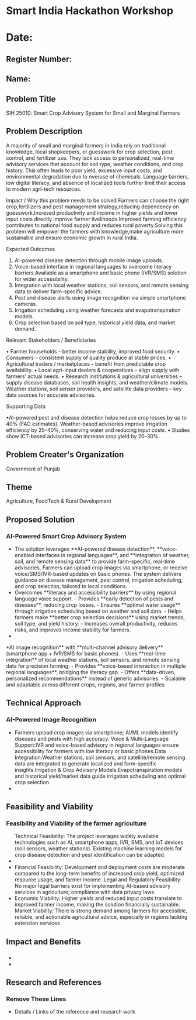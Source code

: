 # Smart India Hackathon Workshop
# Date:
## Register Number:
## Name:
## Problem Title
SIH 25010: Smart Crop Advisory System for Small and Marginal Farmers
## Problem Description
A majority of small and marginal farmers in India rely on traditional knowledge, local shopkeepers, or guesswork for crop selection, pest control, and fertilizer use. They lack access to personalized, real-time advisory services that account for soil type, weather conditions, and crop history. This often leads to poor yield, excessive input costs, and environmental degradation due to overuse of chemicals. Language barriers, low digital literacy, and absence of localized tools further limit their access to modern agri-tech resources.

Impact / Why this problem needs to be solved
     Farmers can choose the right crop,fertilizers and pest management strategy,reducing dependency on guesswork.Incresed productivity and income in higher yields and lower input costs directly improve farmer livelihoods.Improved farming efficiency contributes to national food supply and reduces rural poverty.Solving this problem will empower the farmers with knowledge,make agriculture more sustainable and ensure economic growth in rural India.

Expected Outcomes

1. AI-powered disease detection through mobile image uploads.
2. Voice-based interface in regional languages to overcome literacy barriers.Available as a smartphone and basic phone (IVR/SMS) solution for wider accessibility.
3. Integration with local weather stations, soil sensors, and remote sensing data to deliver farm-specific advice.
4. Pest and disease alerts using image recognition via simple smartphone cameras.
5. Irrigation scheduling using weather forecasts and evapotranspiration models.
6. Crop selection based on soil type, historical yield data, and market demand.

Relevant Stakeholders / Beneficiaries

• Farmer households – better income stability, improved food security.
• Consumers – consistent supply of quality produce at stable prices.
• Agricultural traders / marketplaces – benefit from predictable crop availability. 
• Local agri-input dealers & cooperatives – align supply with farmers’ actual needs.
• Research institutions & agricultural universities – supply disease databases, soil health insights, and weather/climate models.
Weather stations, soil sensor providers, and satellite data providers – key data sources for accurate advisories.

Supporting Data

•AI-powered pest and disease detection helps reduce crop losses by up to 40% (FAO estimates).
Weather-based advisories improve irrigation efficiency by 25–40%, conserving water and reducing input costs.
• Studies show ICT-based advisories can increase crop yield by 20–30%.

## Problem Creater's Organization
Government of Punjab

## Theme
Agriculture, FoodTech & Rural Development

## Proposed Solution
<h3>AI-Powered Smart Crop Advisory System</h3>
<ul><li>The solution leverages **AI-powered disease detection**, **voice-enabled interfaces in regional languages**, and **integration of weather, soil, and remote sensing data** to provide farm-specific, real-time advisories. Farmers can upload crop images via smartphone, or receive voice/SMS/IVR-based updates on basic phones. The system delivers guidance on disease management, pest control, irrigation scheduling, and crop selection, tailored to local conditions.</li>
<li>Overcomes **literacy and accessibility barriers** by using regional language voice support. - Provides **early detection of pests and diseases**, reducing crop losses. - Ensures **optimal water usage** through irrigation scheduling based on weather and soil data. - Helps farmers make **better crop selection decisions** using market trends, soil type, and yield history. - Increases overall productivity, reduces risks, and improves income stability for farmers.</li>
<li></li></ul>*AI image recognition** with **multi-channel advisory delivery** (smartphone app + IVR/SMS for basic phones). - Uses **real-time integration** of local weather stations, soil sensors, and remote sensing data for precision farming. - Provides **voice-based interaction in multiple regional languages**, bridging the literacy gap. - Offers **data-driven, personalized recommendations** instead of generic advisories. - Scalable and adaptable across different crops, regions, and farmer profiles

## Technical Approach
<h3>AI-Powered Image Recognition</h3>
<ul><li>Farmers upload crop images via smartphone; AI/ML models identify diseases and pests with high accuracy.
Voice & Multi-Language Support:IVR and voice-based advisory in regional languages ensure accessibility for farmers with low literacy or basic phones.Data Integration:Weather stations, soil sensors, and satellite/remote sensing data are integrated to generate localized and farm-specific insights.Irrigation & Crop Advisory Models:Evapotranspiration models and historical yield/market data guide irrigation scheduling and optimal crop selection.
</li>
<li></b></li></ul>

## Feasibility and Viability
<h3>Feasibility and Viability of the farmer agriculture</h3>
<ul>Technical Feasibility: The project leverages widely available technologies such as AI, smartphone apps, IVR, SMS, and IoT devices (soil sensors, weather stations). Existing machine learning models for crop disease detection and pest identification can be adapted.<li></li>
<li>Financial Feasibility: Development and deployment costs are moderate compared to the long-term benefits of increased crop yield, optimized resource usage, and farmer income.
Legal and Regulatory Feasibility: No major legal barriers exist for implementing AI-based advisory services in agriculture; compliance with data privacy laws </li>
<li>Economic Viability: Higher yields and reduced input costs translate to improved farmer income, making the solution financially sustainable.
Market Viability: There is strong demand among farmers for accessible, reliable, and actionable agricultural advice, especially in regions lacking extension services</li></ul>

## Impact and Benefits
<h3></h3>
<ul><li></li>
<li></li></ul>

## Research and References
<h3>Remove These Lines</h3>
<ul><li>Details / Links of the reference and research work</li></ul>
